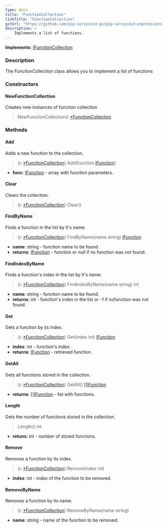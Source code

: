```yaml
---
type: docs
title: "FunctionCollection"
linkTitle: "FunctionCollection"
gitUrl: "https://github.com/pip-services3-go/pip-services3-expressions-go"
description: > 
    Implements a list of functions.
---
```


**Implements**: [IFunctionCollection](../ifunction_collection)

### Description

The FunctionCollection class allows you to implement a list of functions

### Constructors

#### NewFunctionCollection
Creates new instances of function collection
> NewFunctionCollection() [*FunctionCollection]()


### Methods

#### Add
Adds a new function to the collection.

> (c [*FunctionCollection]()) Add(function [IFunction](../ifunction))

- **func**: [IFunction](../ifunction) - array with function parameters.


#### Clear
Clears the collection.

> (c [*FunctionCollection]()) Clear()


#### FindByName
Finds a function in the list by it's name.

> (c [*FunctionCollection]()) FindByName(name string) [IFunction](../ifunction)

- **name**: string - function name to be found.
- **returns**: [IFunction](../ifunction) - function or *null* if no function was not found.

#### FindIndexByName
Finds a function's index in the list by it's name. 

> (c [*FunctionCollection]()) FindIndexByName(name string) int

- **name**: string - function name to be found.
- **returns**: int - function's index in the list or *-1* if nofunction was not found.

#### Get
Gets a function by its index.

> (c [*FunctionCollection]()) Get(index int) [IFunction](../ifunction) 

- **index**: int - function's index.
- **returns**: [IFunction](../ifunction) - retrieved function.

#### GetAll
Gets all functions stored in the collection.

> (c [*FunctionCollection]()) GetAll() [[]IFunction](../ifunction)

- **returns**: [[]IFunction](../ifunction) - list with functions.

#### Length
Gets the number of functions stored in the collection.
> Length() int

- **retuns**: int - number of stored functions.


#### Remove
Removes a function by its index.
> (c [*FunctionCollection]()) Remove(index int)

- **index**: int - index of the function to be removed.

#### RemoveByName
Removes a function by its name.
> (c [*FunctionCollection]()) RemoveByName(name string)

- **name**: string - name of the function to be removed.
